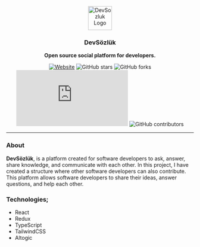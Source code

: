 
<div align="center">
  <a href="https://www.devsozluk.net">
    <img
      src="https://avatars.githubusercontent.com/u/119908676?s=400&u=5246e0050d55e81fb001a04a95d146586c8cb3ee&v=4"
      alt="DevSozluk Logo"
      height="64"
    />
  </a>
  <br />
  <p>
    <h3>
      <b>
        DevSözlük
      </b>
    </h3>
  </p>
  <p>
    <b>
      Open source social platform for developers.
    </b>
  </p>

[![Website](https://img.shields.io/website?url=https://www.devsozluk.net)](https://www.devsozluk.net/)
![GitHub stars](https://img.shields.io/github/stars/devsozluk/website?logo=github)
![GitHub forks](https://img.shields.io/github/forks/devsozluk/website?logo=github)
[![GitHub commits](https://badgen.net/github/commits/Naereen/Strapdown.js)](https://GitHub.com/devsozluk/commit)
![GitHub contributors](https://img.shields.io/github/contributors/devsozluk/website?logo=github)
<hr/>
</div>

### **About**

**DevSözlük**, is a platform created for software developers to ask, answer, share knowledge,
and communicate with each other. In this project, I have created a structure where other software developers can also contribute.
This platform allows software developers to share their ideas, answer questions, and help each other.

### **Technologies;**

* React
* Redux
* TypeScript
* TailwindCSS
* Altogic
